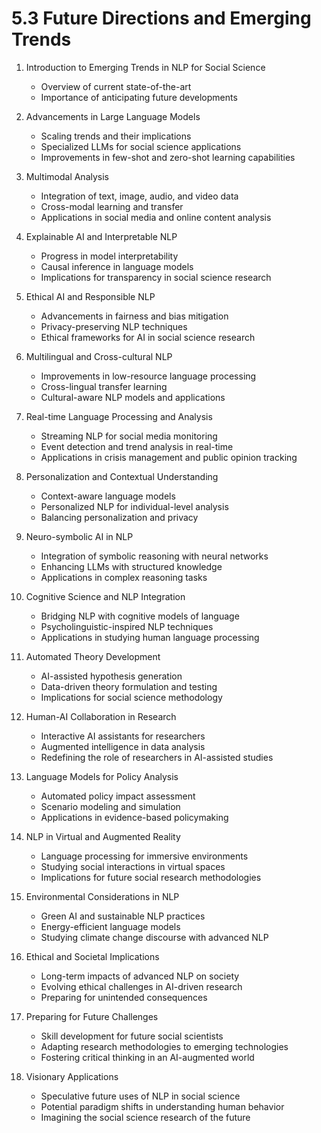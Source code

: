 # 5.3 Future Directions and Emerging Trends

1. Introduction to Emerging Trends in NLP for Social Science

   - Overview of current state-of-the-art
   - Importance of anticipating future developments

2. Advancements in Large Language Models

   - Scaling trends and their implications
   - Specialized LLMs for social science applications
   - Improvements in few-shot and zero-shot learning capabilities

3. Multimodal Analysis

   - Integration of text, image, audio, and video data
   - Cross-modal learning and transfer
   - Applications in social media and online content analysis

4. Explainable AI and Interpretable NLP

   - Progress in model interpretability
   - Causal inference in language models
   - Implications for transparency in social science research

5. Ethical AI and Responsible NLP

   - Advancements in fairness and bias mitigation
   - Privacy-preserving NLP techniques
   - Ethical frameworks for AI in social science research

6. Multilingual and Cross-cultural NLP

   - Improvements in low-resource language processing
   - Cross-lingual transfer learning
   - Cultural-aware NLP models and applications

7. Real-time Language Processing and Analysis

   - Streaming NLP for social media monitoring
   - Event detection and trend analysis in real-time
   - Applications in crisis management and public opinion tracking

8. Personalization and Contextual Understanding

   - Context-aware language models
   - Personalized NLP for individual-level analysis
   - Balancing personalization and privacy

9. Neuro-symbolic AI in NLP

   - Integration of symbolic reasoning with neural networks
   - Enhancing LLMs with structured knowledge
   - Applications in complex reasoning tasks

10. Cognitive Science and NLP Integration

    - Bridging NLP with cognitive models of language
    - Psycholinguistic-inspired NLP techniques
    - Applications in studying human language processing

11. Automated Theory Development

    - AI-assisted hypothesis generation
    - Data-driven theory formulation and testing
    - Implications for social science methodology

12. Human-AI Collaboration in Research

    - Interactive AI assistants for researchers
    - Augmented intelligence in data analysis
    - Redefining the role of researchers in AI-assisted studies

13. Language Models for Policy Analysis

    - Automated policy impact assessment
    - Scenario modeling and simulation
    - Applications in evidence-based policymaking

14. NLP in Virtual and Augmented Reality

    - Language processing for immersive environments
    - Studying social interactions in virtual spaces
    - Implications for future social research methodologies

15. Environmental Considerations in NLP

    - Green AI and sustainable NLP practices
    - Energy-efficient language models
    - Studying climate change discourse with advanced NLP

16. Ethical and Societal Implications

    - Long-term impacts of advanced NLP on society
    - Evolving ethical challenges in AI-driven research
    - Preparing for unintended consequences

17. Preparing for Future Challenges

    - Skill development for future social scientists
    - Adapting research methodologies to emerging technologies
    - Fostering critical thinking in an AI-augmented world

18. Visionary Applications
    - Speculative future uses of NLP in social science
    - Potential paradigm shifts in understanding human behavior
    - Imagining the social science research of the future
